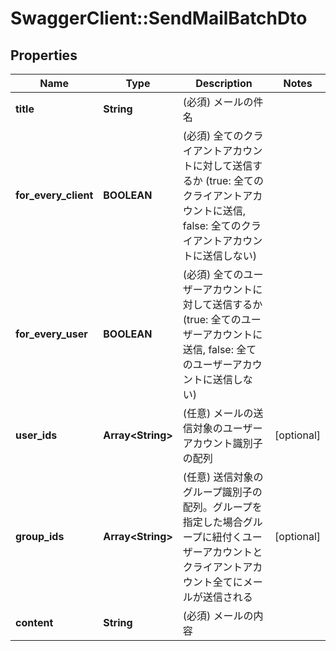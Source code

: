 # SwaggerClient::SendMailBatchDto

## Properties
Name | Type | Description | Notes
------------ | ------------- | ------------- | -------------
**title** | **String** | (必須) メールの件名 | 
**for_every_client** | **BOOLEAN** | (必須) 全てのクライアントアカウントに対して送信するか (true: 全てのクライアントアカウントに送信, false: 全てのクライアントアカウントに送信しない) | 
**for_every_user** | **BOOLEAN** | (必須) 全てのユーザーアカウントに対して送信するか (true: 全てのユーザーアカウントに送信, false: 全てのユーザーアカウントに送信しない) | 
**user_ids** | **Array&lt;String&gt;** | (任意) メールの送信対象のユーザーアカウント識別子の配列 | [optional] 
**group_ids** | **Array&lt;String&gt;** | (任意) 送信対象のグループ識別子の配列。グループを指定した場合グループに紐付くユーザーアカウントとクライアントアカウント全てにメールが送信される | [optional] 
**content** | **String** | (必須) メールの内容 | 

